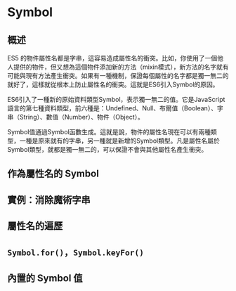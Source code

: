 # Symbol
## 概述
ES5 的物件屬性名都是字串，這容易造成屬性名的衝突。比如，你使用了一個他人提供的物件，但又想為這個物件添加新的方法（mixin模式），新方法的名字就有可能與現有方法產生衝突。如果有一種機制，保證每個屬性的名字都是獨一無二的就好了，這樣就從根本上防止屬性名的衝突。這就是ES6引入Symbol的原因。

ES6引入了一種新的原始資料類型Symbol，表示獨一無二的值。它是JavaScript語言的第七種資料類型，前六種是：Undefined、Null、布爾值（Boolean）、字串（String）、數值（Number）、物件（Object）。

Symbol值通過Symbol函數生成。這就是說，物件的屬性名現在可以有兩種類型，一種是原來就有的字串，另一種就是新增的Symbol類型。凡是屬性名屬於Symbol類型，就都是獨一無二的，可以保證不會與其他屬性名產生衝突。

## 作為屬性名的 Symbol


## 實例：消除魔術字串


## 屬性名的遍歷


## `Symbol.for()`，`Symbol.keyFor()`


## 內置的 Symbol 值


